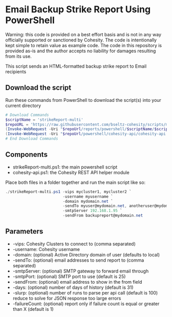 # Email Backup Strike Report Using PowerShell

Warning: this code is provided on a best effort basis and is not in any way officially supported or sanctioned by Cohesity. The code is intentionally kept simple to retain value as example code. The code in this repository is provided as-is and the author accepts no liability for damages resulting from its use.

This script sends an HTML-formatted backup strike report to Email recipients

## Download the script

Run these commands from PowerShell to download the script(s) into your current directory

```powershell
# Download Commands
$scriptName = 'strikeReport-multi'
$repoURL = 'https://raw.githubusercontent.com/bseltz-cohesity/scripts/master'
(Invoke-WebRequest -Uri "$repoUrl/reports/powershell/$scriptName/$scriptName.ps1").content | Out-File "$scriptName.ps1"; (Get-Content "$scriptName.ps1") | Set-Content "$scriptName.ps1"
(Invoke-WebRequest -Uri "$repoUrl/powershell/cohesity-api/cohesity-api.ps1").content | Out-File cohesity-api.ps1; (Get-Content cohesity-api.ps1) | Set-Content cohesity-api.ps1
# End Download Commands
```

## Components

* strikeReport-multi.ps1: the main powershell script
* cohesity-api.ps1: the Cohesity REST API helper module

Place both files in a folder together and run the main script like so:

```powershell
./strikeReport-multi.ps1 -vips mycluster1, mycluster2 `
                         -username myusername `
                         -domain mydomain.net `
                         -sendTo myuser@mydomain.net, anotheruser@mydomain.net `
                         -smtpServer 192.168.1.95 `
                         -sendFrom backupreport@mydomain.net
```

## Parameters

* -vips: Cohesity Clusters to connect to (comma separated)
* -username: Cohesity username
* -domain: (optional) Active Directory domain of user (defaults to local)
* -sendTo: (optional) email addresses to send report to (comma separated)
* -smtpServer: (optional) SMTP gateway to forward email through
* -smtpPort: (optional) SMTP port to use (default is 25)
* -sendFrom: (optional) email address to show in the from field
* -days: (optional) number of days of history (default is 31)
* -slurp: (optional) number of runs to parse per api call (default is 100) reduce to solve for JSON response too large errors
* -failureCount: (optional) report only if failure count is equal or greater than X (default is 1)
